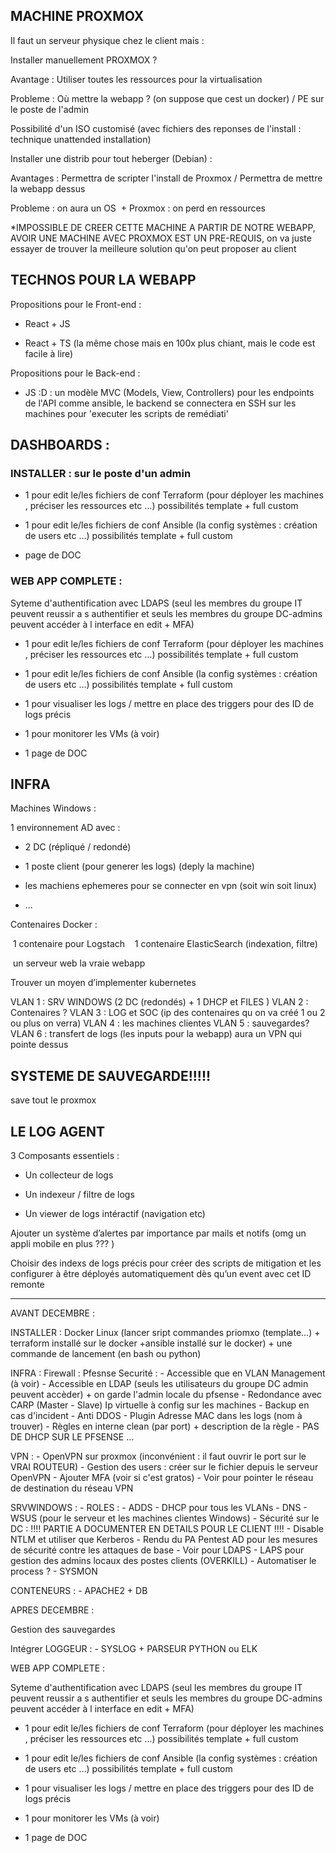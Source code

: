 ## MACHINE PROXMOX

  
Il faut un serveur physique chez le client mais :

 Installer manuellement PROXMOX ? 

 Avantage : Utiliser toutes les ressources pour la virtualisation

 Probleme : Où mettre la webapp ? (on suppose que cest un docker) / PE sur le poste de l'admin

 Possibilité d'un ISO customisé (avec fichiers des reponses de l'install : technique unattended installation)



 Installer une distrib pour tout heberger (Debian) : 

 Avantages : Permettra de scripter l'install de Proxmox / Permettra de mettre la webapp dessus

 Probleme : on aura un OS  + Proxmox : on perd en ressources



*IMPOSSIBLE DE CREER CETTE MACHINE A PARTIR DE NOTRE WEBAPP, AVOIR UNE MACHINE AVEC PROXMOX EST UN PRE-REQUIS, on va juste essayer de trouver la meilleure solution qu'on peut proposer au client

  
  

  
  
  

## TECHNOS POUR LA WEBAPP

  

Propositions pour le Front-end : 

- React + JS 

- React + TS (la même chose mais en 100x plus chiant, mais le code est facile à lire)

  

Propositions pour le Back-end :

- JS :D : un modèle MVC (Models, View, Controllers) pour les endpoints de l'API
comme ansible, le backend se connectera en SSH sur les machines pour 'executer les scripts de remédiati'
  

## DASHBOARDS : 

### INSTALLER : sur le poste d'un admin
 * 1 pour edit le/les fichiers de conf Terraform (pour déployer les machines , préciser les ressources etc …) possibilités template + full custom
    
- 1 pour edit le/les fichiers de conf Ansible (la config systèmes : création de users etc …) possibilités template + full custom

-  page de DOC


### WEB APP COMPLETE  :

Syteme d'authentification avec LDAPS (seul les membres du groupe IT peuvent reussir a s authentifier et seuls les membres du groupe DC-admins peuvent accéder à l interface en edit + MFA)

* 1 pour edit le/les fichiers de conf Terraform (pour déployer les machines , préciser les ressources etc …) possibilités template + full custom
    
- 1 pour edit le/les fichiers de conf Ansible (la config systèmes : création de users etc …) possibilités template + full custom

- 1 pour visualiser les logs / mettre en place des triggers pour des ID de logs précis
    
- 1 pour monitorer les VMs (à voir)
    
- 1 page de DOC
    

  


  
  
  
  
  
  

## INFRA

  

Machines Windows :

1 environnement AD avec : 

- 2 DC (répliqué / redondé)

- 1 poste client (pour generer les logs) (deply la machine)

* les machiens ephemeres pour se connecter en vpn (soit win soit linux)

- ...

  

Contenaires Docker : 

 1 contenaire pour Logstach
 
 1 contenaire ElasticSearch (indexation, filtre)

 un serveur web la vraie webapp
  

Trouver un moyen d’implementer kubernetes 

  
  
VLAN 1 : SRV WINDOWS (2 DC (redondés) + 1 DHCP et FILES ) 
VLAN 2 : Contenaires ? 
VLAN 3 : LOG et SOC (ip des contenaires qu on va créé 1 ou 2 ou plus on verra) 
VLAN 4 : les machines clientes 
VLAN 5 : sauvegardes? 
VLAN 6 : transfert de logs (les inputs pour la webapp) aura un VPN qui pointe dessus




## SYSTEME DE SAUVEGARDE!!!!!

save tout le proxmox
  







## LE LOG AGENT

  

3 Composants essentiels : 

  

- Un collecteur de logs 
    
- Un indexeur / filtre de logs
    
- Un viewer de logs intéractif (navigation etc)
    

  

Ajouter un système d’alertes par importance par mails et notifs (omg un appli mobile en plus ??? )


Choisir des indexs de logs précis pour créer des scripts de mitigation et les configurer à être déployés automatiquement dès qu’un event avec cet ID remonte




------------



    

AVANT DECEMBRE :

INSTALLER :
	Docker Linux (lancer sript commandes priomxo (template...) + terraform installé sur le docker +ansible installé sur le docker) + une commande de lancement (en bash ou python)

INFRA :
Firewall :  Pfesnse
	Securité : 
		- Accessible que en VLAN Management (à voir)
		- Accessible en LDAP (seuls les utilisateurs du groupe DC admin peuvent accèder) + on garde l'admin locale du pfsense
		- Redondance avec CARP (Master - Slave) Ip virtuelle à config sur les machines
		- Backup en cas d'incident
		- Anti DDOS 
		- Plugin Adresse MAC dans les logs (nom à trouver)
		- Règles en interne clean (par port) + description de la règle
		- PAS DE DHCP SUR LE PFSENSE
		...

VPN : 
	- OpenVPN sur proxmox (inconvénient : il faut ouvrir le port sur le VRAI ROUTEUR)
	- Gestion des users : créer sur le fichier depuis le serveur OpenVPN
	- Ajouter MFA (voir si c'est gratos)
	- Voir pour pointer le réseau de destination du réseau VPN

SRVWINDOWS :
	- ROLES : 
		- ADDS 
		- DHCP pour tous les VLANs
		- DNS 
		- WSUS (pour le serveur et les machines clientes Windows)
	- Sécurité sur le DC : 
		!!!! PARTIE A DOCUMENTER EN DETAILS POUR LE CLIENT !!!!
		- Disable NTLM et utiliser que Kerberos
		- Rendu du PA Pentest AD pour les mesures de sécurité contre les attaques de base
		- Voir pour LDAPS
		- LAPS pour gestion des admins locaux des postes clients (OVERKILL)
	- Automatiser le process ?
	- SYSMON

CONTENEURS :
	- APACHE2 + DB



APRES DECEMBRE :

Gestion des sauvegardes 

Intégrer LOGGEUR :
	- SYSLOG + PARSEUR PYTHON ou ELK 

WEB APP COMPLETE  :

Syteme d'authentification avec LDAPS (seul les membres du groupe IT peuvent reussir a s authentifier et seuls les membres du groupe DC-admins peuvent accéder à l interface en edit + MFA)

* 1 pour edit le/les fichiers de conf Terraform (pour déployer les machines , préciser les ressources etc …) possibilités template + full custom
    
- 1 pour edit le/les fichiers de conf Ansible (la config systèmes : création de users etc …) possibilités template + full custom

- 1 pour visualiser les logs / mettre en place des triggers pour des ID de logs précis
    
- 1 pour monitorer les VMs (à voir)
    
- 1 page de DOC